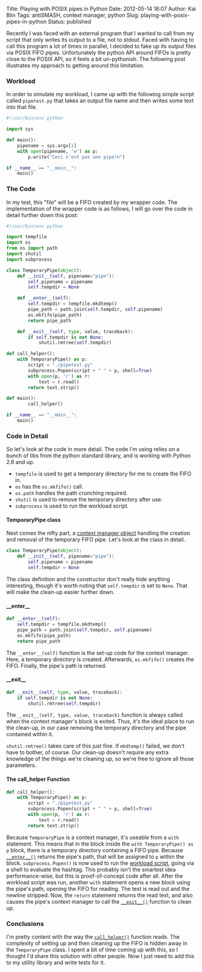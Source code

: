 Title: Playing with POSIX pipes in Python
Date: 2012-05-14 16:07
Author: Kai Blin
Tags: antiSMASH, context manager, python
Slug: playing-with-posix-pipes-in-python
Status: published

Recently I was faced with an external program that I wanted to call from
my script that only writes its output to a file, not to stdout. Faced
with having to call this program a lot of times in parallel, I decided
to fake up its output files via POSIX FIFO pipes.
Unfortunately the python API around FIFOs is pretty close to the POSIX
API, so it feels a bit un-pythonish. The following post illustrates my
approach to getting around this limitation.

### Workload

In order to simulate my workload, I came up with the following simple
script called `pipetest.py` that takes an output file name and then
writes some text into that file.

```python
#!/usr/bin/env python

import sys

def main():
    pipename = sys.argv[1]
    with open(pipename, 'w') as p:
        p.write("Ceci n'est pas une pipe!n")

if __name__ == "__main__":
    main()
```

### The Code

In my test, this "file" will be a FIFO created by my wrapper code. The
implementation of the wrapper code is as follows, I will go over the
code in detail further down this post:

```python
#!/usr/bin/env python

import tempfile
import os
from os import path
import shutil
import subprocess

class TemporaryPipe(object):
    def __init__(self, pipename="pipe"):
        self.pipename = pipename
        self.tempdir = None

    def __enter__(self):
        self.tempdir = tempfile.mkdtemp()
        pipe_path = path.join(self.tempdir, self.pipename)
        os.mkfifo(pipe_path)
        return pipe_path

    def __exit__(self, type, value, traceback):
        if self.tempdir is not None:
            shutil.rmtree(self.tempdir)

def call_helper():
    with TemporaryPipe() as p:
        script = "./pipetest.py"
        subprocess.Popen(script + " " + p, shell=True)
        with open(p, 'r') as r:
            text = r.read()
        return text.strip()

def main():
        call_helper()

if __name__ == "__main__":
    main()
```

### Code in Detail


So let's look at the code in more detail. The code I'm using relies on a
bunch of libs from the python standard library, and is working with
Python 2.6 and up.

-  `tempfile` is used to get a temporary directory for me to create the
   FIFO in.
-  `os` has the `os.mkfifo()` call.
-  `os.path` handles the path crunching required.
-  `shutil` is used to remove the temporary directory after use.
-  `subprocess` is used to run the workload script.

#### TemporaryPipe class

Next comes the nifty part, a [context manager
object](http://docs.python.org/reference/datamodel.html#context-managers)
handling the creation and removal of the temporary FIFO pipe. Let's look
at the class in detail.

```python
class TemporaryPipe(object):
    def __init__(self, pipename="pipe"):
        self.pipename = pipename
        self.tempdir = None
```

The class definition and the constructor don't really hide anything
interesting, though it's worth noting that `self.tempdir` is set to
`None`. That will make the clean-up easier further down.

#### \_\_enter\_\_

```python
def __enter__(self):
    self.tempdir = tempfile.mkdtemp()
    pipe_path = path.join(self.tempdir, self.pipename)
    os.mkfifo(pipe_path)
    return pipe_path
```

The `__enter__(self)` function is the set-up code for the context
manager. Here, a temporary directory is created. Afterwards,
`os.mkfifo()` creates the FIFO. Finally, the pipe's path is returned.


#### \_\_exit\_\_

```python
def __exit__(self, type, value, traceback):
    if self.tempdir is not None:
        shutil.rmtree(self.tempdir)
```

The `__exit__(self, type, value, traceback)` function is always called
when the context manager's block is exited. Thus, it's the ideal place
to run the clean-up, in our case removing the temporary directory and
the pipe contained within it.

`shutil.rmtree()` takes care of this just fine. If `mkdtemp()` failed,
we don't have to bother, of course. Our clean-up doesn't require any
extra knowledge of the things we're cleaning up, so we're free to ignore
all those parameters.

#### The call\_helper Function

```python
def call_helper():
    with TemporaryPipe() as p:
        script = "./pipetest.py"
        subprocess.Popen(script + " " + p, shell=True)
        with open(p, 'r') as r:
            text = r.read()
        return text.strip()
```

Because `TemporaryPipe` is a context manager, it's useable from a `with`
statement. This means that in the block inside the
`with TemporaryPipe() as p` block, there is a temporary directory
containing a FIFO pipe. Because
[`__enter__()`](#class_temporary_pipe__enter)
returns the pipe's path, that will be assigned to `p` within the block.
`subprocess.Popen()` is now used to run the [workload
script](#workload), going via a shell to evaluate
the hashtag. This probably isn't the smartest idea performance-wise, but
this is proof-of-concept code after all.
After the workload script was run, another `with` statement opens a new
block using the pipe's path, opening the FIFO for reading. The text is
read out and the newline stripped. Now, the `return` statement returns
the read text, and also causes the pipe's context manager to call the
[`__exit__()`](#__exit__)
function to clean up.

### Conclusions

I'm pretty content with the way the
[`call_helper()`](#call_helper) function reads.
The complexity of setting up and then cleaning up the FIFO is hidden
away in the `TemporaryPipe` class. I spent a bit of time coming up with
this, so I thought I'd share this solution with other people. Now I just
need to add this to my utility library and write tests for it.
